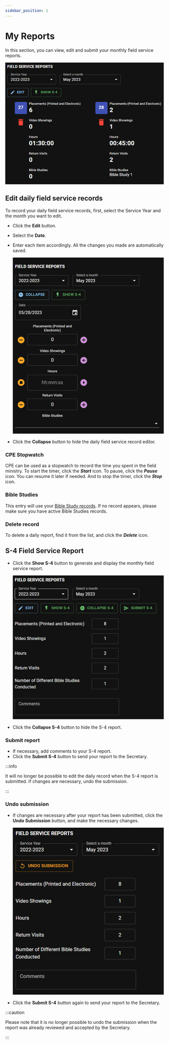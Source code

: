 ```yaml
---
sidebar_position: 1
---
```


# My Reports

In this section, you can view, edit and submit your monthly field service reports.

![S4 Daily Record View](./cpe_my_reports_en_2.png)

## Edit daily field service records

To record your daily field service records, first, select the Service Year and the month you want to edit.

- Click the **Edit** button.

- Select the **Date**.

- Enter each item accordingly. All the changes you made are automatically saved.

  ![S4 Daily Record Edit](./cpe_my_reports_en_1.png)

- Click the **Collapse** button to hide the daily field service record editor.

### CPE Stopwatch

CPE can be used as a stopwatch to record the time you spent in the field ministry. To start the timer, click the ***Start*** icon. To pause, click the ***Pause*** icon. You can resume it later if needed. And to stop the timer, click the ***Stop*** icon.

### Bible Studies

This entry will use your [Bible Study records](./my_bible_studies). If no record appears, please make sure you have active Bible Studies records.

### Delete record

To delete a daily report, find it from the list, and click the ***Delete*** icon.

## S-4 Field Service Report

- Click the **Show S-4** button to generate and display the monthly field service report.

  ![S4 Report](./cpe_my_reports_en_3.png)

- Click the **Collapse S-4** button to hide the S-4 report.

### Submit report

- If necessary, add comments to your S-4 report.
- Click the **Submit S-4** button to send your report to the Secretary.

:::info

It will no longer be possible to edit the daily record when the S-4 report is submitted. If changes are necessary, undo the submission.

:::

### Undo submission

- If changes are necessary after your report has been submitted, click the **Undo Submission** button, and make the necessary changes.

  ![S4 Report Undo](./cpe_my_reports_en_4.png)

- Click the **Submit S-4** button again to send your report to the Secretary.

:::caution

Please note that it is no longer possible to undo the submission when the report was already reviewed and accepted by the Secretary.

:::